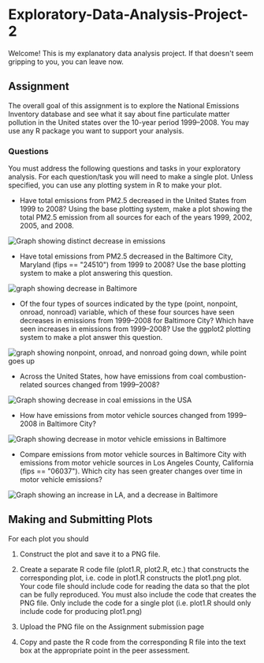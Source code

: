 # Exploratory-Data-Analysis-Project-2

Welcome! This is my explanatory data analysis project. If that doesn't seem gripping to you, you can leave now.

## Assignment

The overall goal of this assignment is to explore the National Emissions Inventory database and see what it say about fine particulate matter pollution in the United states over the 10-year period 1999–2008. You may use any R package you want to support your analysis.
### Questions

You must address the following questions and tasks in your exploratory analysis. For each question/task you will need to make a single plot. Unless specified, you can use any plotting system in R to make your plot.

*    Have total emissions from PM2.5 decreased in the United States from 1999 to 2008? Using the base plotting system, make a plot showing the total PM2.5 emission from all sources for each of the years 1999, 2002, 2005, and 2008.

![Graph showing distinct decrease in emissions](https://raw.githubusercontent.com/derwinmcgeary/Exploratory-Data-Analysis-Project-2/master/plot1.png)

*    Have total emissions from PM2.5 decreased in the Baltimore City, Maryland (fips == "24510") from 1999 to 2008? Use the base plotting system to make a plot answering this question.

![graph showing decrease in Baltimore](https://raw.githubusercontent.com/derwinmcgeary/Exploratory-Data-Analysis-Project-2/master/plot2.png)

*    Of the four types of sources indicated by the type (point, nonpoint, onroad, nonroad) variable, which of these four sources have seen decreases in emissions from 1999–2008 for Baltimore City? Which have seen increases in emissions from 1999–2008? Use the ggplot2 plotting system to make a plot answer this question.

![graph showing nonpoint, onroad, and nonroad going down, while point goes up](https://raw.githubusercontent.com/derwinmcgeary/Exploratory-Data-Analysis-Project-2/master/plot3.png)

*    Across the United States, how have emissions from coal combustion-related sources changed from 1999–2008?

![Graph showing decrease in coal emissions in the USA](https://raw.githubusercontent.com/derwinmcgeary/Exploratory-Data-Analysis-Project-2/master/plot4.png)

*    How have emissions from motor vehicle sources changed from 1999–2008 in Baltimore City?

![Graph showing decrease in motor vehicle emissions in Baltimore](https://raw.githubusercontent.com/derwinmcgeary/Exploratory-Data-Analysis-Project-2/master/plot5.png)

*    Compare emissions from motor vehicle sources in Baltimore City with emissions from motor vehicle sources in Los Angeles County, California (fips == "06037"). Which city has seen greater changes over time in motor vehicle emissions?

![Graph showing an increase in LA, and a decrease in Baltimore](https://raw.githubusercontent.com/derwinmcgeary/Exploratory-Data-Analysis-Project-2/master/plot6.png)
## Making and Submitting Plots

For each plot you should

1.    Construct the plot and save it to a PNG file.

2.    Create a separate R code file (plot1.R, plot2.R, etc.) that constructs the corresponding plot, i.e. code in plot1.R constructs the plot1.png plot. Your code file should include code for reading the data so that the plot can be fully reproduced. You must also include the code that creates the PNG file. Only include the code for a single plot (i.e. plot1.R should only include code for producing plot1.png)

3.    Upload the PNG file on the Assignment submission page

4.    Copy and paste the R code from the corresponding R file into the text box at the appropriate point in the peer assessment.
